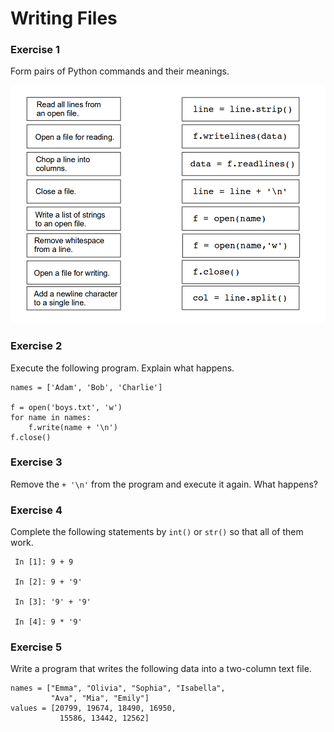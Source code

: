 
# Writing Files

### Exercise 1

Form pairs of Python commands and their meanings.

![file exercise](../images/files.png)


### Exercise 2

Execute the following program. Explain what happens.

    names = ['Adam', 'Bob', 'Charlie']

    f = open('boys.txt', 'w')
    for name in names:
        f.write(name + '\n')
    f.close()


### Exercise 3

Remove the `+ '\n'` from the program and execute it again. What happens?


### Exercise 4

Complete the following statements by `int()` or `str()` so that all of them work.

     In [1]: 9 + 9

     In [2]: 9 + '9'

     In [3]: '9' + '9'

     In [4]: 9 * '9'


### Exercise 5

Write a program that writes the following data into a two-column text file.

    names = ["Emma", "Olivia", "Sophia", "Isabella",
             "Ava", "Mia", "Emily"]
    values = [20799, 19674, 18490, 16950,
               15586, 13442, 12562]
